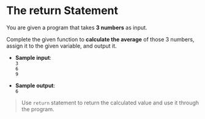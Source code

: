 # The return Statement

You are given a program that takes **3 numbers** as input.

Complete the given function to **calculate the average** of those 3 numbers, assign it to the given variable, and output it.

- **Sample input**:  
`3`  
`6`  
`9`  

- **Sample output**:  
`6`

>Use `return` statement to return the calculated value and use it through the program.